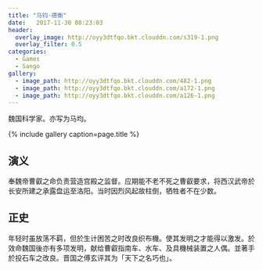 ```yaml
---
title: "马钧·德衡"
date:   2017-11-30 08:23:03
header:
  overlay_image: http://oyy3dtfqo.bkt.clouddn.com/s319-1.png
  overlay_filter: 0.5
categories:
  - Games
  - Sango
gallery:
  - image_path: http://oyy3dtfqo.bkt.clouddn.com/482-1.png
  - image_path: http://oyy3dtfqo.bkt.clouddn.com/a172-1.png
  - image_path: http://oyy3dtfqo.bkt.clouddn.com/a126-1.png
---
```


魏国科学家。亦写为马均。

{% include gallery caption=page.title %}

## 演义

奉魏帝曹叡之命负责营造宫殿之监督。应期能不老不死之曹叡要求，将西汉武帝於长安所建之承露盘运至洛阳。当时因烈风起故柱倒，牺牲者不在少数。

## 正史

年轻时虽放荡不羁，但於生计困苦之时改良织布機。使其发明之才能得以激发。於效命魏国後亦有多项发明，献给曹叡指南车、水车、及具機械装置之人偶。並著手於投石车之改良。晋国之傅玄评其为「天下之名巧也」。
